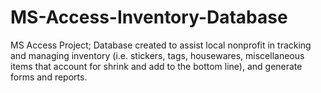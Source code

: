 # MS-Access-Inventory-Database
MS Access Project; Database created to assist local nonprofit in tracking and managing inventory (i.e. stickers, tags, housewares, miscellaneous items that account for shrink and add to the bottom line), and generate forms and reports.
